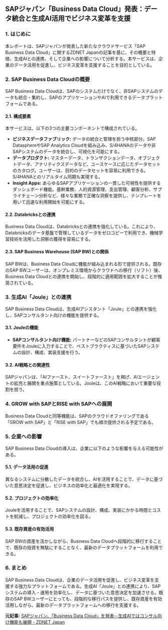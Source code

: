 ## SAPジャパン「Business Data Cloud」発表：データ統合と生成AI活用でビジネス変革を支援

### 1. はじめに

本レポートは、SAPジャパンが発表した新たなクラウドサービス「SAP Business Data Cloud」に関するZDNET Japanの記事を基に、その概要と特徴、生成AIとの連携、そして企業への影響について分析する。本サービスは、企業のデータ活用を促進し、ビジネス変革を支援することを目的としている。

### 2. SAP Business Data Cloudの概要

SAP Business Data Cloudは、SAPのシステムだけでなく、非SAPシステムのデータも統合・集約し、SAPのアプリケーションやAIで利用できるデータプラットフォームである。

#### 2.1. 構成要素

本サービスは、以下の3つの主要コンポーネントで構成されている。

* **ビジネスデータファブリック:** データの統合と管理を担う中核部分。SAP DatasphereやSAP Analytics Cloudを組み込み、S/4HANAのデータや非SAPシステムのデータを統合し、可視化を可能にする。
* **データプロダクト:** マスターデータ、トランザクションデータ、オブジェクトデータ、アナリティクスデータなど、ユースケースに応じたデータセットのカタログ。ユーザーは、目的のデータセットを容易に利用できる。S/4HANAとのリアルタイム同期も実現する。
* **Insight Apps:** あらゆるSAPアプリケーションの一貫した可視性を提供するダッシュボード機能。基幹業務、人的資源管理、支出管理、顧客分析、サプライチェーン分析など、様々な業務で正確な洞察を提供し、テンプレートを用いて迅速な利用開始を可能にする。

#### 2.2. Databricksとの連携

Business Data Cloudは、Databricksとの連携を強化している。これにより、Databricksのデータ基盤で管理しているデータをゼロコピーで利用でき、機械学習技術を活用した洞察の獲得を容易にする。

#### 2.3. SAP Business Warehouse (SAP BW)との関係

SAP BWは、Business Data Cloudに機能が組み込まれる形で提供される。既存のSAP BWユーザーは、オンプレミス環境からクラウドへの移行（リフト）後、Business Data Cloudとの連携を開始し、段階的に適用範囲を拡大することが推奨されている。

### 3. 生成AI「Joule」との連携

SAP Business Data Cloudは、生成AIアシスタント「Joule」との連携を強化し、SAPコンサルタント向けの機能を提供する。

#### 3.1. Jouleの機能

* **SAPコンサルタント向け機能:** パートナーなどのSAPコンサルタントが顧客要件をJouleに入力することで、ベストプラクティスに基づいたSAPシステムの設計、構成、実装支援を行う。

#### 3.2. AI戦略との関連性

SAPジャパンは、「AIファースト、スイートファースト」を掲げ、AIエージェントの拡充と展開を重点施策としている。Jouleは、このAI戦略において重要な役割を担う。

### 4. GROW with SAPとRISE with SAPへの展開

Business Data Cloudと同等機能は、SAPのクラウドオファリングである「GROW with SAP」と「RISE with SAP」でも順次提供される予定である。

### 5. 企業への影響

SAP Business Data Cloudの導入は、企業に以下のような影響を与える可能性がある。

#### 5.1. データ活用の促進

異なるシステムに分散したデータを統合し、AIを活用することで、データに基づいた意思決定を促進し、ビジネスの効率化と最適化を実現する。

#### 5.2. プロジェクトの効率化

Jouleを活用することで、SAPシステムの設計、構成、実装にかかる時間とコストを削減し、プロジェクトの効率化を図る。

#### 5.3. 既存資産の有効活用

SAP BWの資産を活かしながら、Business Data Cloudへ段階的に移行することで、既存の投資を無駄にすることなく、最新のデータプラットフォームを利用できる。

### 6. まとめ

SAP Business Data Cloudは、企業のデータ活用を促進し、ビジネス変革を支援する強力なプラットフォームである。生成AI「Joule」との連携により、SAPシステムの導入・運用を効率化し、データに基づいた意思決定を加速させる。既存のSAP BWユーザーにとっても、段階的な移行パスを提供し、既存資産を有効活用しながら、最新のデータプラットフォームへの移行を支援する。



**元記事:** [SAPジャパン、「Business Data Cloud」を発表--生成AIではコンサル向け機能も展開 - ZDNET Japan](https://japan.zdnet.com/article/35230645/)